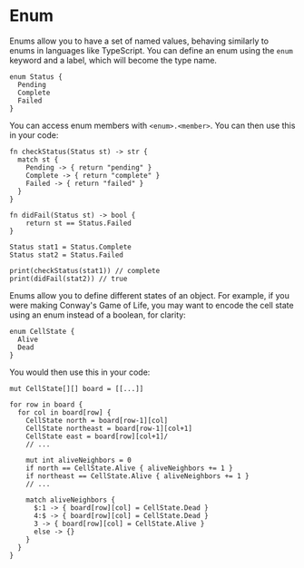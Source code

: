 # Enum

Enums allow you to have a set of named values, behaving similarly to enums in languages like TypeScript. You can define an enum using the `enum` keyword and a label, which will become the type name.

```
enum Status {
  Pending
  Complete
  Failed
}
```

You can access enum members with `<enum>.<member>`. You can then use this in your code:

```
fn checkStatus(Status st) -> str {
  match st {
    Pending -> { return "pending" }
    Complete -> { return "complete" }
    Failed -> { return "failed" }
  }
}

fn didFail(Status st) -> bool {
    return st == Status.Failed
}

Status stat1 = Status.Complete
Status stat2 = Status.Failed

print(checkStatus(stat1)) // complete
print(didFail(stat2)) // true
```

Enums allow you to define different states of an object. For example, if you were making Conway's Game of Life, you may want to encode the cell state using an enum instead of a boolean, for clarity:

```
enum CellState {
  Alive
  Dead
}
```

You would then use this in your code:

```
mut CellState[][] board = [[...]]

for row in board {
  for col in board[row] {
    CellState north = board[row-1][col]
    CellState northeast = board[row-1][col+1]
    CellState east = board[row][col+1]/
    // ...

    mut int aliveNeighbors = 0
    if north == CellState.Alive { aliveNeighbors += 1 }
    if northeast == CellState.Alive { aliveNeighbors += 1 }
    // ...

    match aliveNeighbors {
      $:1 -> { board[row][col] = CellState.Dead }
      4:$ -> { board[row][col] = CellState.Dead }
      3 -> { board[row][col] = CellState.Alive }
      else -> {}
    }
  }
}
```
